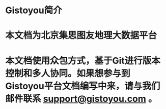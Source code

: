 #  Gistoyou简介

# 本文档为北京集思图友地理大数据平台

# 

# 本文档使用众包方式，基于Git进行版本控制和多人协同。如果想参与到Gistoyou平台文档编写中来，请与我们邮件联系 support@gistoyou.com 。

# 

# 



